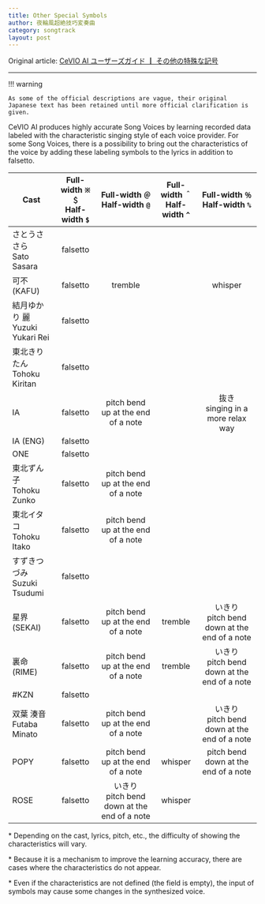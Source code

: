 ```yaml
---
title: Other Special Symbols
author: 夜輪風超絶技巧変奏曲
category: songtrack
layout: post
---
```


Original article: [CeVIO AI ユーザーズガイド ┃ その他の特殊な記号](https://cevio.jp/guide/cevio_ai/songtrack/song_symbol/)

---

!!! warning

    As some of the official descriptions are vague, their original Japanese text has been retained until more official clarification is given.

CeVIO AI produces highly accurate Song Voices by learning recorded data labeled with the characteristic singing style of each voice provider. For some Song Voices, there is a possibility to bring out the characteristics of the voice by adding these labeling symbols to the lyrics in addition to falsetto.

| Cast | Full-width `※` `＄`<br>Half-width `$` | Full-width `＠`<br>Half-width `@` | Full-width `＾`<br>Half-width `^` | Full-width `％`<br>Half-width `%` |
| ---  | :---: | :---: | :---: | :---: |
| さとうささら<br>Sato Sasara | falsetto |  |  |  |
| 可不 (KAFU) | falsetto | tremble |  | whisper |
| 結月ゆかり 麗<br>Yuzuki Yukari Rei | falsetto |  |  |  |
| 東北きりたん<br>Tohoku Kiritan | falsetto |  |  |  |
| IA  | falsetto | pitch bend up at the end of a note |  | 抜き<br>singing in a more relax way |
| IA (ENG) | falsetto |  |  |  |
| ONE | falsetto |  |  |  |
| 東北ずん子<br>Tohoku Zunko | falsetto | pitch bend up at the end of a note |  |  |
| 東北イタコ<br>Tohoku Itako | falsetto | pitch bend up at the end of a note |  |  |
| すずきつづみ<br>Suzuki Tsudumi | falsetto |  |  |  |
| 星界 (SEKAI) | falsetto | pitch bend up at the end of a note | tremble | いきり<br>pitch bend down at the end of a note |
| 裏命 (RIME) | falsetto | pitch bend up at the end of a note | tremble | いきり<br>pitch bend down at the end of a note |
| #KZN | falsetto |  |  |  |
| 双葉 湊音<br>Futaba Minato | falsetto | pitch bend up at the end of a note |  | いきり<br>pitch bend down at the end of a note |
| POPY | falsetto | pitch bend up at the end of a note | whisper | pitch bend down at the end of a note |
| ROSE | falsetto | いきり<br>pitch bend down at the end of a note | whisper |  |

\* Depending on the cast, lyrics, pitch, etc., the difficulty of showing the characteristics will vary.

\* Because it is a mechanism to improve the learning accuracy, there are cases where the characteristics do not appear.

\* Even if the characteristics are not defined (the field is empty), the input of symbols may cause some changes in the synthesized voice.
